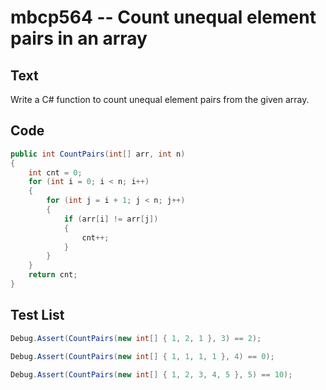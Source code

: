 # mbcp564 -- Count unequal element pairs in an array

## Text

Write a C# function to count unequal element pairs from the given array.

## Code

```csharp
public int CountPairs(int[] arr, int n) 
{ 
    int cnt = 0; 
    for (int i = 0; i < n; i++) 
    { 
        for (int j = i + 1; j < n; j++) 
        { 
            if (arr[i] != arr[j]) 
            { 
                cnt++; 
            } 
        } 
    } 
    return cnt; 
}
```

## Test List

```csharp
Debug.Assert(CountPairs(new int[] { 1, 2, 1 }, 3) == 2);
```

```csharp
Debug.Assert(CountPairs(new int[] { 1, 1, 1, 1 }, 4) == 0);
```

```csharp
Debug.Assert(CountPairs(new int[] { 1, 2, 3, 4, 5 }, 5) == 10);
```

